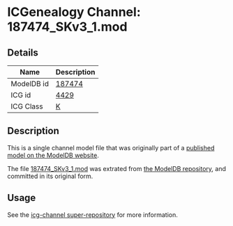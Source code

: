 # ICGenealogy Channel: 187474\_SKv3\_1.mod

## Details

Name | Description
---- | -----------
ModelDB id | [187474](http://senselab.med.yale.edu/ModelDB/ShowModel.cshtml?model=187474)
ICG id | [4429](http://icg.neurotheory.ox.ac.uk/channels/1/4429)
ICG Class | [K](http://icg.neurotheory.ox.ac.uk/channels/1)

## Description

This is a single channel model file that was originally part of a [published model on the ModelDB website](http://senselab.med.yale.edu/mModelDB/ShowModel.cshtml?model=187474).

The file [187474\_SKv3\_1.mod](187474_SKv3_1.mod) was extrated from [the ModelDB repository](http://senselab.med.yale.edu/ModelDB/ShowModel.cshtml?model=187474), and committed in its original form.

## Usage

See the [icg-channel super-repository](https://github.com/icgenealogy/icg-channels) for more information.